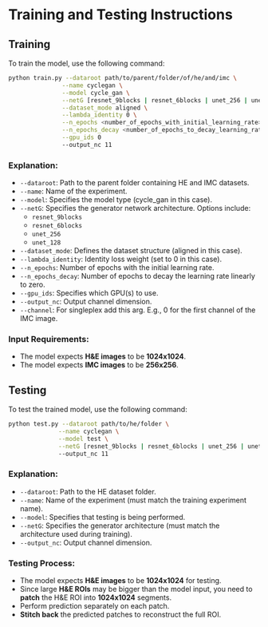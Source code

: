 # Training and Testing Instructions

## Training
To train the model, use the following command:

```bash
python train.py --dataroot path/to/parent/folder/of/he/and/imc \
               --name cyclegan \
               --model cycle_gan \
               --netG [resnet_9blocks | resnet_6blocks | unet_256 | unet_128] \
               --dataset_mode aligned \
               --lambda_identity 0 \
               --n_epochs <number_of_epochs_with_initial_learning_rate> \
               --n_epochs_decay <number_of_epochs_to_decay_learning_rate_to_zero> \
               --gpu_ids 0
               --output_nc 11
```

### Explanation:
- `--dataroot`: Path to the parent folder containing HE and IMC datasets.
- `--name`: Name of the experiment.
- `--model`: Specifies the model type (cycle_gan in this case).
- `--netG`: Specifies the generator network architecture. Options include:
  - `resnet_9blocks`
  - `resnet_6blocks`
  - `unet_256`
  - `unet_128`
- `--dataset_mode`: Defines the dataset structure (aligned in this case).
- `--lambda_identity`: Identity loss weight (set to 0 in this case).
- `--n_epochs`: Number of epochs with the initial learning rate.
- `--n_epochs_decay`: Number of epochs to decay the learning rate linearly to zero.
- `--gpu_ids`: Specifies which GPU(s) to use.
- `--output_nc`: Output channel dimension.
- `--channel`: For singleplex add this arg. E.g., 0 for the first channel of the IMC image.

### Input Requirements:
- The model expects **H&E images** to be **1024x1024**.
- The model expects **IMC images** to be **256x256**.

## Testing
To test the trained model, use the following command:

```bash
python test.py --dataroot path/to/he/folder \
              --name cyclegan \
              --model test \
              --netG [resnet_9blocks | resnet_6blocks | unet_256 | unet_128]
              --output_nc 11
```

### Explanation:
- `--dataroot`: Path to the HE dataset folder.
- `--name`: Name of the experiment (must match the training experiment name).
- `--model`: Specifies that testing is being performed.
- `--netG`: Specifies the generator architecture (must match the architecture used during training).
- `--output_nc`: Output channel dimension.

### Testing Process:
- The model expects **H&E images** to be **1024x1024** for testing.
- Since large **H&E ROIs** may be bigger than the model input, you need to **patch** the H&E ROI into **1024x1024** segments.
- Perform prediction separately on each patch.
- **Stitch back** the predicted patches to reconstruct the full ROI.


